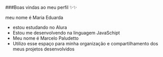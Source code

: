 ###Boas vindas ao meu perfil ✨✨

meu nome é Maria Eduarda

- estou estudando no Alura
- Estou me desenvolvendo na linguagem JavaSchipt
- Meu nome é Marcelo Paludetto
- Utilizo esse espaço para minha organização e compartilhamento dos meus projetos desenvolvidos
